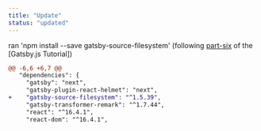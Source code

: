 ```yaml
---
title: "Update"
status: "updated"
---
```

ran 'npm install --save gatsby-source-filesystem' (following [part-six](https://next.gatsbyjs.org/tutorial/part-six/) of the [Gatsby.js Tutorial])
```diff
@@ -6,6 +6,7 @@
   "dependencies": {
     "gatsby": "next",
     "gatsby-plugin-react-helmet": "next",
+    "gatsby-source-filesystem": "^1.5.39",
     "gatsby-transformer-remark": "^1.7.44",
     "react": "^16.4.1",
     "react-dom": "^16.4.1",
```